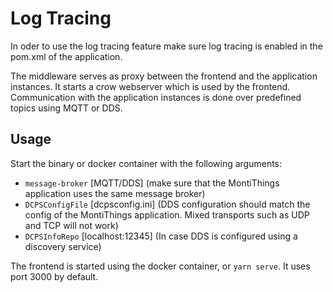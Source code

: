# Log Tracing

In oder to use the log tracing feature make sure log tracing is enabled in the pom.xml of the application.

The middleware serves as proxy between the frontend and the application instances. 
It starts a crow webserver which is used by the frontend.
Communication with the application instances is done over predefined topics using MQTT or DDS.

## Usage
Start the binary or docker container with the following arguments:

- `message-broker` [MQTT/DDS] (make sure that the MontiThings application uses the same message broker)
- `DCPSConfigFile` [dcpsconfig.ini] (DDS configuration should match the config of the MontiThings application. Mixed transports such as UDP and TCP will not work)
- `DCPSInfoRepo` [localhost:12345] (In case DDS is configured using a discovery service)

The frontend is started using the docker container, or `yarn serve`. It uses port 3000 by default. 
